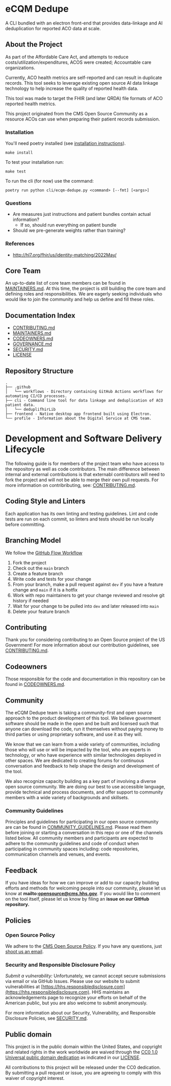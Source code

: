 <!--- # NOTE: Modify sections marked with `TODO` and then rename the file.-->

# eCQM Dedupe

A CLI bundled with an electron front-end that provides data-linkage and AI deduplication for reported
ACO data at scale.

## About the Project
As part of the Affordable Care Act, and attempts to reduce costs/utilization/expenditures, ACOS were created; Accountable care organizations.

Currently, ACO health metrics are self-reported and can result in duplicate records. This tool seeks
to leverage existing open source AI data linkage technology to help increase the quality of reported 
health data.

This tool was made to target the FHIR (and later QRDA) file formats of ACO reported health metrics.

This project originated from the CMS Open Source Community as a resource ACOs can use when preparing their patient records submission.


### Installation

You'll need poetry installed (see [installation instructions](https://python-poetry.org/docs/#installation)).

```
make install
```


To test your installation run:
```
make test
```

To run the cli (for now) use the command:
```
poetry run python cli/ecqm-dedupe.py <command> [--fmt] [<args>]
``` 
<!-- 
### TODO:

- Figure out schema used for patient and measure/valueset bundles
- [Patient/measure example?](https://github.com/projecttacoma/fqm-execution/blob/3767d19700a48baa1609257033e4179eea485aba/test/fixtures/elm/CMS13v2.json)
- [Patient bundle example](https://github.com/projecttacoma/fqm-execution/blob/4738f84b72290c2d715c902163043674213fe837/test/fixtures/EXM111-9.1.000/Armando772_Almanza534_08fc9439-b7ff-4309-b409-4d143388594c.json)
-->

### Questions

- Are measures just instructions and patient bundles contain actual information?
  - If so, should run everything on patient bundle
- Should we pre-generate weights rather than training?

### References

- http://hl7.org/fhir/us/identity-matching/2022May/

## Core Team
An up-to-date list of core team members can be found in [MAINTAINERS.md](MAINTAINERS.md). At this time, the project is still building the core team and defining roles and responsibilities. We are eagerly seeking individuals who would like to join the community and help us define and fill these roles.

## Documentation Index 
- [CONTRIBUTING.md](./CONTRIBUTING.md)
- [MAINTAINERS.md](./MAINTAINERS.md)
- [CODEOWNERS.md](./CODEOWNERS.md)
- [GOVERNANCE.md](./GOVERNANCE.md)
- [SECURITY.md](./SECURITY.md)
- [LICENSE](./LICENSE)

## Repository Structure

```
.
├── .github
│   └── workflows - Directory containing GitHub Actions workflows for automating CI/CD processes.
├── cli - Command line tool for data linkage and deduplication of ACO patient data.
│   └── deduplifhirLib
├── frontend - Native desktop app frontend built using Electron. 
└── profile - Information about the Digital Service at CMS team.
```


# Development and Software Delivery Lifecycle 
The following guide is for members of the project team who have access to the repository as well as code contributors. The main difference between internal and external contributions is that externabl contributors will need to fork the project and will not be able to merge their own pull requests. For more information on contribributing, see: [CONTRIBUTING.md](./CONTRIBUTING.md).

<!--- ## Local Development
<!--- # TODO - with example below:
This project is monorepo with several apps. Please see the [api](./api/README.md) and [frontend](./frontend/README.md) READMEs for information on spinning up those projects locally. Also see the project [documentation](./documentation) for more info.
-->

## Coding Style and Linters
Each application has its own linting and testing guidelines. Lint and code tests are run on each commit, so linters and tests should be run locally before committing.

## Branching Model
<!--- # TODO - with example below:
This project follows [trunk-based development](https://trunkbaseddevelopment.com/), which means:

* Make small changes in [short-lived feature branches](https://trunkbaseddevelopment.com/short-lived-feature-branches/) and merge to `main` frequently.
* Be open to submitting multiple small pull requests for a single ticket (i.e. reference the same ticket across multiple pull requests).
* Treat each change you merge to `main` as immediately deployable to production. Do not merge changes that depend on subsequent changes you plan to make, even if you plan to make those changes shortly.
* Ticket any unfinished or partially finished work.
* Tests should be written for changes introduced, and adhere to the text percentage threshold determined by the project.

This project uses **continuous deployment** using [Github Actions](https://github.com/features/actions) which is configured in the [./github/worfklows](.github/workflows) directory.

Pull-requests are merged to `main` and the changes are immediately deployed to the development environment. Releases are created to push changes to production.
-->

We follow the [GitHub Flow Workflow](https://guides.github.com/introduction/flow/)

1.  Fork the project 
2.  Check out the `main` branch 
3.  Create a feature branch
4.  Write code and tests for your change 
5.  From your branch, make a pull request against `dev` if you have a feature change and `main` if it is a hotfix 
6.  Work with repo maintainers to get your change reviewed and resolve git history if needed
7.  Wait for your change to be pulled into `dev` and later released into `main`
8.  Delete your feature branch

## Contributing
Thank you for considering contributing to an Open Source project of the US Government! For more information about our contribution guidelines, see [CONTRIBUTING.md](CONTRIBUTING.md).

## Codeowners
Those responsible for the code and documentation in this repository can be found in [CODEOWNERS.md](CODEOWNERS.md).

## Community
The eCQM Dedupe team is taking a community-first and open source approach to the product development of this tool. We believe government software should be made in the open and be built and licensed such that anyone can download the code, run it themselves without paying money to third parties or using proprietary software, and use it as they will.

We know that we can learn from a wide variety of communities, including those who will use or will be impacted by the tool, who are experts in technology, or who have experience with similar technologies deployed in other spaces. We are dedicated to creating forums for continuous conversation and feedback to help shape the design and development of the tool.

We also recognize capacity building as a key part of involving a diverse open source community. We are doing our best to use accessible language, provide technical and process documents, and offer support to community members with a wide variety of backgrounds and skillsets. 

### Community Guidelines
Principles and guidelines for participating in our open source community are can be found in [COMMUNITY_GUIDELINES.md](COMMUNITY_GUIDELINES.md). Please read them before joining or starting a conversation in this repo or one of the channels listed below. All community members and participants are expected to adhere to the community guidelines and code of conduct when participating in community spaces including: code repositories, communication channels and venues, and events. 

<!--
## Governance
Information about how the **{project_name}** community is governed may be found in [GOVERNANCE.md](GOVERNANCE.md).
-->

## Feedback
If you have ideas for how we can improve or add to our capacity building efforts and methods for welcoming people into our community, please let us know at **mailto:opensource@cms.hhs.gov**. If you would like to comment on the tool itself, please let us know by filing an **issue on our GitHub repository.**

<!--
## Glossary
Information about terminology and acronyms used in this documentation may be found in [GLOSSARY.md](GLOSSARY.md).
-->

## Policies

### Open Source Policy

We adhere to the [CMS Open Source
Policy](https://github.com/CMSGov/cms-open-source-policy). If you have any
questions, just [shoot us an email](mailto:opensource@cms.hhs.gov).

### Security and Responsible Disclosure Policy

*Submit a vulnerability:* Unfortunately, we cannot accept secure submissions via
email or via GitHub Issues. Please use our website to submit vulnerabilities at
[https://hhs.responsibledisclosure.com](https://hhs.responsibledisclosure.com).
HHS maintains an acknowledgements page to recognize your efforts on behalf of
the American public, but you are also welcome to submit anonymously.

For more information about our Security, Vulnerability, and Responsible Disclosure Policies, see [SECURITY.md](SECURITY.md).

## Public domain

This project is in the public domain within the United States, and copyright and related rights in the work worldwide are waived through the [CC0 1.0 Universal public domain dedication](https://creativecommons.org/publicdomain/zero/1.0/) as indicated in our [LICENSE](LICENSE).

All contributions to this project will be released under the CC0 dedication. By submitting a pull request or issue, you are agreeing to comply with this waiver of copyright interest.
